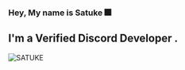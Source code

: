 ### Hey, My name is Satuke 🎆

## I'm a Verified Discord Developer .

![SATUKE](https://github-readme-stats.vercel.app/api?username=satuke&show_icons=true&theme=tokyonight)
